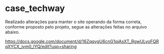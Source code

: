 # case_techway

Realizado alterações para manter o site operando da forma correta, conforme proposto pelo projeto, segue as alterações feitas no arquivo abaixo.

https://docs.google.com/document/d/16ZqqvgU6cnG1qjAsXT_RgwULyoFQRqXYCX_ivm0_lYQ/edit?usp=sharing

